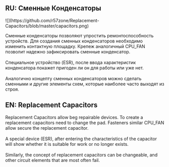 <h2>RU: Сменные Конденсаторы</h2>
![](https://github.com/r57zone/Replacement-Capacitors/blob/master/capacitors.png)

Сменные конденсаторы позволяют упростить ремонтоспособность устройств. Для создания сменных конденсаторов необходимо изменить контактную площадку. Крепеж аналогичный CPU_FAN позволит надежно зафиксировать сменные конденсатор.
<br><br>
Специальное устройство (ESR), после ввода характеристик конденсатора покажет пригоден ли он для работы или уже нет. 
<br><br>
Аналогично концепту сменных конденсаторов можно сделать сменными и другие элементы схем, которые наиболее часто выходят из строя.
<br>
<h2>EN: Replacement Capacitors</h2>
Replacement Capacitors allow beg repairable devices. To create a replacement capacitors need to change the pad. Fasteners similar CPU_FAN allow secure the replacement capacitor.
<br><br>
A special device (ESR), after entering the characteristics of the capacitor will show whether it is suitable for work or no longer exists.
<br><br>
Similarly, the concept of replacement capacitors can be changeable, and other circuit elements that are most often fail.